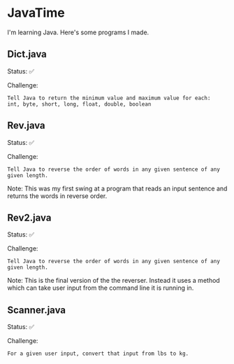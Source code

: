 # JavaTime
I'm learning Java. Here's some programs I made. 

## Dict.java
Status: ✅

Challenge:
```
Tell Java to return the minimum value and maximum value for each: 
int, byte, short, long, float, double, boolean
```

## Rev.java
Status: ✅ 

Challenge: 
```
Tell Java to reverse the order of words in any given sentence of any given length.
```
Note: This was my first swing at a program that reads an input sentence and returns the words in reverse order. 

## Rev2.java
Status: ✅ 

Challenge: 
```
Tell Java to reverse the order of words in any given sentence of any given length.
```
Note: This is the final version of the the reverser. Instead it uses a method which can take user input from the command line it is running in. 

## Scanner.java
Status: ✅ 

Challenge: 
```
For a given user input, convert that input from lbs to kg. 
```
